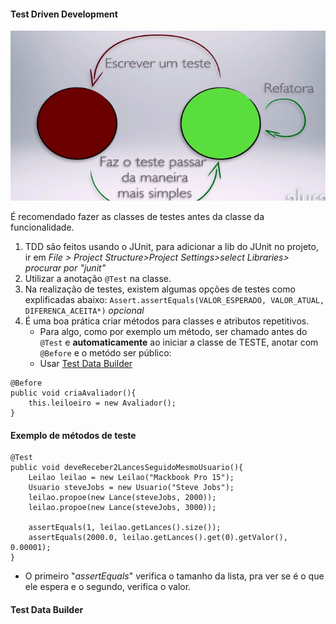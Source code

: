 <h4>Test Driven Development</h4>

![[example-tdd.png]](https://github.com/gams99/java-doc/blob/main/img/example-tdd.png)

É recomendado fazer as classes de testes antes da classe da funcionalidade.
1. TDD são feitos usando o JUnit, para adicionar a lib do JUnit no projeto, ir em *File > Project Structure>Project Settings>select Libraries> procurar por "junit"*
2. Utilizar a anotação `@Test` na classe.
3. Na realização de testes, existem algumas opções de testes como explificadas abaixo:
		`Assert.assertEquals(VALOR_ESPERADO, VALOR_ATUAL, DIFERENCA_ACEITA*)` *opcional*
4. É uma boa prática criar métodos para classes e atributos repetitivos. 
	- Para algo, como por exemplo um método, ser chamado antes do `@Test` e **automaticamente** ao iniciar a classe de TESTE, anotar com `@Before` e o metódo ser público:
	- Usar [Test Data Builder](#ancora1)
```
@Before  
public void criaAvaliador(){  
    this.leiloeiro = new Avaliador();  
}
```

<h4>Exemplo de métodos de teste</h4>

```
@Test  
public void deveReceber2LancesSeguidoMesmoUsuario(){  
    Leilao leilao = new Leilao("Mackbook Pro 15");  
    Usuario steveJobs = new Usuario("Steve Jobs");  
    leilao.propoe(new Lance(steveJobs, 2000));  
    leilao.propoe(new Lance(steveJobs, 3000));  
  
    assertEquals(1, leilao.getLances().size());  
    assertEquals(2000.0, leilao.getLances().get(0).getValor(), 0.00001);  
}
```
- O primeiro "*assertEquals*" verifica o tamanho da lista, pra ver se é o que ele espera e o segundo, verifica o valor.

<a id="ancora1"></a>
<h4>Test Data Builder</h4>